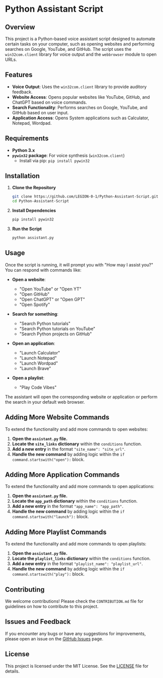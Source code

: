 # Python Assistant Script

## Overview

This project is a Python-based voice assistant script designed to automate certain tasks on your computer,
such as opening websites and performing searches on Google, YouTube, and GitHub.
The script uses the `win32com.client` library for voice output and the `webbrowser` module to open URLs.

## Features

- **Voice Output**: Uses the `win32com.client` library to provide auditory feedback.
- **Website Access**: Opens popular websites like YouTube, GitHub, and ChatGPT based on voice commands.
- **Search Functionality**: Performs searches on Google, YouTube, and GitHub based on user input.
- **Application Access**: Opens System applications such as Calculator, Notepad, Wordpad.

## Requirements

- **Python 3.x**
- **`pywin32` package**: For voice synthesis (`win32com.client`)
  - Install via pip: `pip install pywin32`

## Installation

1. **Clone the Repository**
   ```bash
   git clone https://github.com/LEGION-0-1/Python-Assistant-Script.git
   cd Python-Assistant-Script
   ```

2. **Install Dependencies**
   ```bash
   pip install pywin32
   ```

3. **Run the Script**
   ```bash
   python assistant.py
   ```

## Usage

Once the script is running, it will prompt you with "How may I assist you?" You can respond with commands like:

- **Open a website**:
  - "Open YouTube" or "Open YT"
  - "Open GitHub"
  - "Open ChatGPT" or "Open GPT"
  - "Open Spotify"
  
- **Search for something**:
  - "Search Python tutorials"
  - "Search Python tutorials on YouTube"
  - "Search Python projects on GitHub"
 
- **Open an application**:
  - "Launch Calculator"
  - "Launch Notepad"
  - "Launch Wordpad"
  - "Launch Brave"

- **Open a playlist**:
  - "Play Code Vibes"

The assistant will open the corresponding website or application or perform the search in your default web browser.

## Adding More Website Commands

To extend the functionality and add more commands to open websites:

1. **Open the `assistant.py` file.**
2. **Locate the `site_links` dictionary** within the `conditions` function.
3. **Add a new entry** in the format `"site_name": "site_url"`.
4. **Handle the new command** by adding logic within the `if command.startswith("open"):` block.

## Adding More Application Commands

To extend the functionality and add more commands to open applications:

1. **Open the `assistant.py` file.**
2. **Locate the `app_path` dictionary** within the `conditions` function.
3. **Add a new entry** in the format `"app_name": "app_path"`.
4. **Handle the new command** by adding logic within the `if command.startswith("launch"):` block.

## Adding More Playlist Commands

To extend the functionality and add more commands to open playlists:

1. **Open the `assistant.py` file.**
2. **Locate the `playlist_links` dictionary** within the `conditions` function.
3. **Add a new entry** in the format `"playlist_name": "playlist_url"`.
4. **Handle the new command** by adding logic within the `if command.startswith("play"):` block.


## Contributing

We welcome contributions! Please check the `CONTRIBUTION.md` file for guidelines on how to contribute to this project.

## Issues and Feedback

If you encounter any bugs or have any suggestions for improvements, please open an issue on the [GitHub Issues](https://github.com/LEGION-0-1/Python-Assistant-Script/issues) page.

## License

This project is licensed under the MIT License. See the [LICENSE](LICENSE) file for details.
